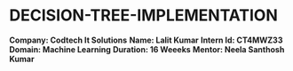 # DECISION-TREE-IMPLEMENTATION

**Company: Codtech It Solutions**
**Name: Lalit Kumar**
**Intern Id: CT4MWZ33**
**Domain: Machine Learning**
**Duration: 16 Weeeks**
**Mentor: Neela Santhosh Kumar**
